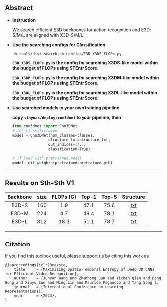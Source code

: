 ## Abstract

* **Instruction**

    We search efficient E3D backbones for action recognition and E3D-S/M/L are aligned with X3D-S/M/L.   <br/>


* **Use the searching configs for Classification**

    ```shell
    sh tools/dist_search.sh configs/E3D_X3DS_FLOPs.py
    ```
    **`E3D_X3DS_FLOPs.py` is the config for searching X3DS-like model within the budget of FLOPs using STEntr Score.**

    **`E3D_X3DM_FLOPs.py` is the config for searching X3DM-like model within the budget of FLOPs using STEntr Score.** 
      
    **`E3D_X3DL_FLOPs.py` is the config for searching X3DL-like model within the budget of FLOPs using STEntr Score.**

* **Use searched models in your own training pipeline**

    **copy `tinynas/deploy/cnn3dnet` to your pipeline, then** 
    ```python
    from cnn3dnet import Cnn3DNet
    # for classifictaion
    model = Cnn3DNet(num_classes=classes, 
                    structure_txt=structure_txt,
                    out_indices=(4,),
                    classfication=True)

    # if load with pretrained model
    model.init_weights(pretrained=pretrained_pth)
    ```

***

## Results on Sth-Sth V1

| Backbone  | size   |  FLOPs (G) |   Top-1 | Top-5 | Structure | 
|:---------:|:-------:|:-------:|:-------:|:-------:|:--------:|
| E3D-S | 160 |    1.9     |   47.1  | 75.6| [txt](models/E3D_S.txt)       |
| E3D-M  | 224 |     4.7     |   49.4  | 78.1| [txt](models/E3D_M.txt)       |
| E3D-L  | 312 |     18.3     |   51.1  | 78.7| [txt](models/E3D_L.txt)       |



***
## Citation

If you find this toolbox useful, please support us by citing this work as

```
@inproceedings{iclr23maxste,
	title     = {Maximizing Spatio-Temporal Entropy of Deep 3D CNNs for Efficient Video Recognition},
	author    = {Junyan Wang and Zhenhong Sun and Yichen Qian and Dong Gong and Xiuyu Sun and Ming Lin and Maurice Pagnucco and Yang Song },
	journal   = {International Conference on Learning Representations},
	year      = {2023},
}
```

